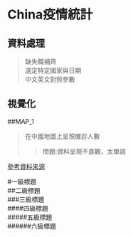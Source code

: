 China疫情統計
==========================
資料處理<br>
----------------------
>缺失職補齊<br>
>選定特定國家與日期<br>
>中文英文對照參數<br>


視覺化<br>
------------------------
##MAP_1
>在中國地圖上呈現確診人數
>>問題:資料呈現不直觀，太單調
>

   [參考資料來源](https://kknews.cc/zh-tw/code/44vlokq.html"哈囉")


#一級標題  
##二級標題  
###三級標題  
####四級標題  
#####五級標題  
######六級標題  
